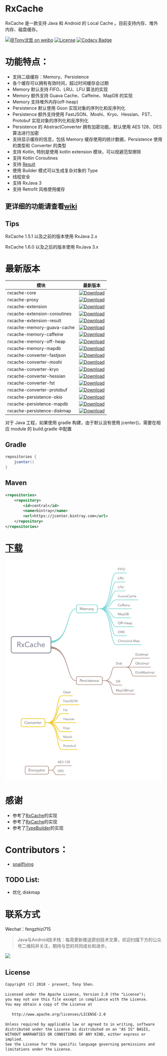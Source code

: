 # RxCache

RxCache 是一款支持 Java 和 Android 的 Local Cache 。目前支持内存、堆外内存、磁盘缓存。

[![@Tony沈哲 on weibo](https://img.shields.io/badge/weibo-%40Tony%E6%B2%88%E5%93%B2-blue.svg)](http://www.weibo.com/fengzhizi715)
[![License](https://img.shields.io/badge/license-Apache%202-lightgrey.svg)](https://www.apache.org/licenses/LICENSE-2.0.html)
[![Codacy Badge](https://api.codacy.com/project/badge/Grade/78ffe7c5da004d82a48280aca9f50f42)](https://app.codacy.com/app/fengzhizi715/RxCache?utm_source=github.com&utm_medium=referral&utm_content=fengzhizi715/RxCache&utm_campaign=Badge_Grade_Dashboard)


# 功能特点：

* 支持二级缓存：Memory、Persistence
* 各个缓存可以拥有有效时间，超过时间缓存会过期
* Memory 默认支持 FIFO、LRU、LFU 算法的实现
* Memory 额外支持 Guava Cache、Caffeine、MapDB 的实现
* Memory 支持堆外内存(off-heap)
* Persistence 默认使用 Gson 实现对象的序列化和反序列化
* Persistence 额外支持使用 FastJSON、Moshi、Kryo、Hessian、FST、Protobuf 实现对象的序列化和反序列化
* Persistence 的 AbstractConverter 拥有加密功能，默认使用 AES 128、DES 算法进行加密
* 支持显示缓存的信息，包括 Memory 缓存使用的统计数据，Persistence 使用的类型和 Converter 的类型
* 支持 Kotlin, 特别是使用 kotlin extension 模块，可以规避范型擦除
* 支持 Kotlin Coroutines
* 支持 [Result](https://github.com/fengzhizi715/Result)
* 使用 Builder 模式可以生成复杂对象的 Type
* 线程安全
* 支持 RxJava 3
* 支持 Retrofit 风格使用缓存

## 更详细的功能请查看[wiki](https://github.com/fengzhizi715/RxCache/wiki)

## Tips

RxCache 1.5.1 以及之前的版本使用 RxJava 2.x

RxCache 1.6.0 以及之后的版本使用 RxJava 3.x

# 最新版本

模块|最新版本
---|:-------------:
rxcache-core|[ ![Download](https://api.bintray.com/packages/fengzhizi715/maven/rxcache-core/images/download.svg) ](https://bintray.com/fengzhizi715/maven/rxcache-core/_latestVersion)|
rxcache-proxy|[ ![Download](https://api.bintray.com/packages/fengzhizi715/maven/rxcache-proxy/images/download.svg) ](https://bintray.com/fengzhizi715/maven/rxcache-proxy/_latestVersion)|
rxcache-extension|[ ![Download](https://api.bintray.com/packages/fengzhizi715/maven/rxcache-extension/images/download.svg) ](https://bintray.com/fengzhizi715/maven/rxcache-extension/_latestVersion)|
rxcache-extension-coroutines|[ ![Download](https://api.bintray.com/packages/fengzhizi715/maven/rxcache-extension-coroutines/images/download.svg) ](https://bintray.com/fengzhizi715/maven/rxcache-extension-coroutines/_latestVersion)|
rxcache-extension-result|[ ![Download](https://api.bintray.com/packages/fengzhizi715/maven/rxcache-extension-result/images/download.svg) ](https://bintray.com/fengzhizi715/maven/rxcache-extension-result/_latestVersion)|
rxcache-memory-guava-cache|[ ![Download](https://api.bintray.com/packages/fengzhizi715/maven/rxcache-memory-guava-cache/images/download.svg) ](https://bintray.com/fengzhizi715/maven/rxcache-memory-guava-cache/_latestVersion)|
rxcache-memory-caffeine|[ ![Download](https://api.bintray.com/packages/fengzhizi715/maven/rxcache-memory-caffeine/images/download.svg) ](https://bintray.com/fengzhizi715/maven/rxcache-memory-caffeine/_latestVersion)|
rxcache-memory-off-heap|[ ![Download](https://api.bintray.com/packages/fengzhizi715/maven/rxcache-memory-off-heap/images/download.svg) ](https://bintray.com/fengzhizi715/maven/rxcache-memory-off-heap/_latestVersion)|
rxcache-memory-mapdb|[ ![Download](https://api.bintray.com/packages/fengzhizi715/maven/rxcache-memory-mapdb/images/download.svg) ](https://bintray.com/fengzhizi715/maven/rxcache-memory-mapdb/_latestVersion)|
rxcache-converter-fastjson|[ ![Download](https://api.bintray.com/packages/fengzhizi715/maven/rxcache-converter-fastjson/images/download.svg) ](https://bintray.com/fengzhizi715/maven/rxcache-converter-fastjson/_latestVersion)|
rxcache-converter-moshi|[ ![Download](https://api.bintray.com/packages/fengzhizi715/maven/rxcache-converter-moshi/images/download.svg) ](https://bintray.com/fengzhizi715/maven/rxcache-converter-moshi/_latestVersion)|
rxcache-converter-kryo|[ ![Download](https://api.bintray.com/packages/fengzhizi715/maven/rxcache-converter-kryo/images/download.svg) ](https://bintray.com/fengzhizi715/maven/rxcache-converter-kryo/_latestVersion)|
rxcache-converter-hessian|[ ![Download](https://api.bintray.com/packages/fengzhizi715/maven/rxcache-converter-hessian/images/download.svg) ](https://bintray.com/fengzhizi715/maven/rxcache-converter-hessian/_latestVersion)|
rxcache-converter-fst|[ ![Download](https://api.bintray.com/packages/fengzhizi715/maven/rxcache-converter-fst/images/download.svg) ](https://bintray.com/fengzhizi715/maven/rxcache-converter-fst/_latestVersion)|
rxcache-converter-protobuf|[ ![Download](https://api.bintray.com/packages/fengzhizi715/maven/rxcache-converter-protobuf/images/download.svg) ](https://bintray.com/fengzhizi715/maven/rxcache-converter-protobuf/_latestVersion)|
rxcache-persistence-okio|[ ![Download](https://api.bintray.com/packages/fengzhizi715/maven/rxcache-persistence-okio/images/download.svg) ](https://bintray.com/fengzhizi715/maven/rxcache-persistence-okio/_latestVersion)|
rxcache-persistence-mapdb|[ ![Download](https://api.bintray.com/packages/fengzhizi715/maven/rxcache-persistence-mapdb/images/download.svg) ](https://bintray.com/fengzhizi715/maven/rxcache-persistence-mapdb/_latestVersion)|
rxcache-persistence-diskmap|[ ![Download](https://api.bintray.com/packages/fengzhizi715/maven/rxcache-persistence-diskmap/images/download.svg) ](https://bintray.com/fengzhizi715/maven/rxcache-persistence-diskmap/_latestVersion)|

对于 Java 工程，如果使用 gradle 构建，由于默认没有使用 jcenter()，需要在相应 module 的 build.gradle 中配置

## Gradle

```groovy
repositories {
    jcenter()
}
```

## Maven

```xml
<repositories>
    <repository>
        <id>central</id>
        <name>bintray</name>
        <url>https://jcenter.bintray.com</url>
    </repository>
</repositories>
```

# [下载](https://github.com/fengzhizi715/RxCache/blob/master/Download.md)


![](images/RxCache.png)


# 感谢

* 参考了[RxCache](https://github.com/VictorAlbertos/RxCache)的实现
* 参考了[RxCache](https://github.com/z-chu/RxCache)的实现
* 参考了[TypeBuilder](https://github.com/ikidou/TypeBuilder)的实现


# Contributors：

* [snailflying](https://github.com/snailflying)

## TODO List:
* 优化 diskmap


联系方式
===

Wechat：fengzhizi715


> Java与Android技术栈：每周更新推送原创技术文章，欢迎扫描下方的公众号二维码并关注，期待与您的共同成长和进步。

![](https://github.com/fengzhizi715/NetDiscovery/blob/master/images/gzh.jpeg)

License
-------

    Copyright (C) 2018 - present, Tony Shen.

    Licensed under the Apache License, Version 2.0 (the "License");
    you may not use this file except in compliance with the License.
    You may obtain a copy of the License at

       http://www.apache.org/licenses/LICENSE-2.0

    Unless required by applicable law or agreed to in writing, software
    distributed under the License is distributed on an "AS IS" BASIS,
    WITHOUT WARRANTIES OR CONDITIONS OF ANY KIND, either express or implied.
    See the License for the specific language governing permissions and
    limitations under the License.
